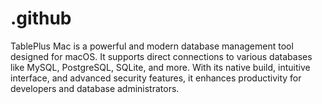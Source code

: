 # .github
TablePlus Mac is a powerful and modern database management tool designed for macOS. It supports direct connections to various databases like MySQL, PostgreSQL, SQLite, and more. With its native build, intuitive interface, and advanced security features, it enhances productivity for developers and database administrators.
